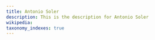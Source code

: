 ```yaml
---
title: Antonio Soler
description: This is the description for Antonio Soler
wikipedia: 
taxonomy_indexes: true
---
```

